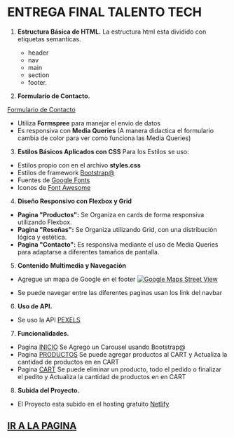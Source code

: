 # ENTREGA FINAL TALENTO TECH

1. **Estructura Básica de HTML.**
    La estructura html esta dividido con etiquetas semanticas.
     - header
     - nav
     - main
     - section
     - footer.

2. **Formulario de Contacto.**

[Formulario de Contacto](https://storev1talentotech.netlify.app/pages/formulario)

- Utiliza **Formspree** para manejar el envio de datos
- Es responsiva con **Media Queries** (A manera didactica el formulario cambia de color para ver como funciona las Media Queries)



3. **Estilos Básicos Aplicados con CSS**
Para los Estilos se uso:
- Estilos propio con en el archivo **styles.css**
- Estilos de  framework [Bootstrap@](https://getbootstrap.com/)
- Fuentes de [Google Fonts](https://fonts.google.com/)
- Iconos de [Font Awesome](https://fontawesome.com/)

4. **Diseño Responsivo con Flexbox y Grid**
- **Pagina "Productos":**  Se Organiza en cards de forma responsiva utilizando Flexbox.
- **Pagina "Reseñas":** Se Organiza utilizando Grid, con una distribución lógica y estética.
- **Pagina "Contacto":** Es responsiva mediante el uso de Media Queries para adaptarse a diferentes tamaños de pantalla.

5. **Contenido Multimedia y Navegación**
- Agregue un mapa de Google en el footer
 [![Google Maps Street View](https://i0.wp.com/folou.co/wp-content/uploads/2020/02/googlemaps-15.jpg?fit=1200%2C675&ssl=1)](https://www.google.com/maps/@-34.6037688,-58.3813474,3a,90y,277.69h,86.39t/data=!3m7!1e1!3m5!1sQpUzEkC7iZH8vDf8Fqp0JQ!2e0!6shttps:%2F%2Fstreetviewpixels-pa.googleapis.com%2Fv1%2Fthumbnail%3Fcb_client%3Dmaps_sv.tactile%26w%3D900%26h%3D600%26pitch%3D3.614160263446763%26panoid%3DQpUzEkC7iZH8vDf8Fqp0JQ%26yaw%3D277.68846762691237!7i16384!8i8192?hl=es&entry=ttu&g_ep=EgoyMDI0MTExMi4wIKXMDSoASAFQAw%3D%3D)

- Se puede navegar entre las diferentes paginas usan los link del navbar

6. **Uso de API.**
- Se uso la API [PEXELS](https://www.pexels.com/es-es/api/documentation/)

7. **Funcionalidades.**
- Pagina [INICIO](hhttps://storev1talentotech.netlify.app/) Se Agrego un Carousel usando Bootstrap@
- Pagina [PRODUCTOS](https://storev1talentotech.netlify.app/pages/productos) Se puede agregar productos al CART y Actualiza la cantidad de productos en en CART
- Pagina [CART](https://storev1talentotech.netlify.app/pages/cart) Se puede eliminar un producto, todo el pedido o finalizar el pedito y Actualiza la cantidad de productos en en CART

8. **Subida del Proyecto.**
- El Proyecto esta subido en el hosting gratuito [Netlify](https://www.netlify.com/)

## [IR A LA PAGINA](https://storev1talentotech.netlify.app/)
